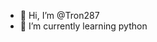 - 👋 Hi, I’m @Tron287
- 🌱 I’m currently learning python

<!---
Tron287/Tron287 is a ✨ special ✨ repository because its `README.md` (this file) appears on your GitHub profile.
You can click the Preview link to take a look at your changes.
--->
